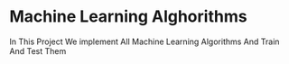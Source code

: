 # Machine Learning Alghorithms
In This Project We implement All Machine Learning Algorithms And Train And Test Them
